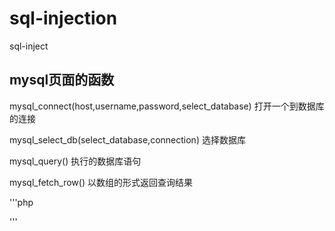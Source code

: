 # sql-injection
sql-inject

## mysql页面的函数
mysql_connect(host,username,password,select_database)
打开一个到数据库的连接

mysql_select_db(select_database,connection)
选择数据库

mysql_query()
执行的数据库语句

mysql_fetch_row()
以数组的形式返回查询结果

'''php
<?php

header("Content-type:text/html;charset=utf8");

$id = $_GET['id'];

$host = "localhost";
$username = "root";
$password = "";
$sel_database = "security";

$con = 

?>
'''
